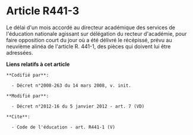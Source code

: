 # Article R441-3

Le délai d'un mois accordé au directeur académique des services de l'éducation nationale agissant sur délégation du recteur
d'académie, pour faire opposition court du jour où a été délivré le récépissé, prévu au neuvième alinéa de l'article R.
441-1, des pièces qui doivent lui être adressées.

**Liens relatifs à cet article**

	**Codifié par**:

	  - Décret n°2008-263 du 14 mars 2008, v. init.

	**Modifié par**:

	  - Décret n°2012-16 du 5 janvier 2012 - art. 7 (VD)

	**Cite**:

	  - Code de l'éducation - art. R441-1 (V)
